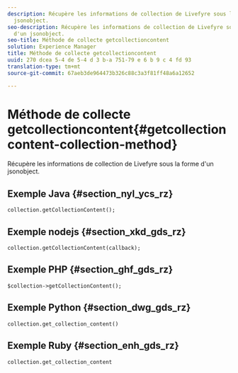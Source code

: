 ```yaml
---
description: Récupère les informations de collection de Livefyre sous la forme d'un
  jsonobject.
seo-description: Récupère les informations de collection de Livefyre sous la forme
  d'un jsonobject.
seo-title: Méthode de collecte getcollectioncontent
solution: Experience Manager
title: Méthode de collecte getcollectioncontent
uuid: 270 dcea 5-4 de 5-4 d 3 b-a 751-79 e 6 b 9 c 4 fd 93
translation-type: tm+mt
source-git-commit: 67aeb3de964473b326c88c3a3f81ff48a6a12652

---
```



# Méthode de collecte getcollectioncontent{#getcollectioncontent-collection-method}

Récupère les informations de collection de Livefyre sous la forme d'un jsonobject.

## Exemple Java {#section_nyl_ycs_rz}

```
collection.getCollectionContent(); 
```

## Exemple nodejs {#section_xkd_gds_rz}

```
collection.getCollectionContent(callback); 
```

## Exemple PHP {#section_ghf_gds_rz}

```
$collection->getCollectionContent(); 
```

## Exemple Python {#section_dwg_gds_rz}

```
collection.get_collection_content() 
```

## Exemple Ruby {#section_enh_gds_rz}

```
collection.get_collection_content 
```

